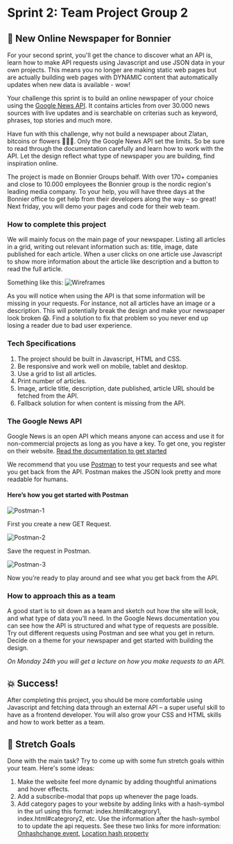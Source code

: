 # Sprint 2: Team Project Group 2

## 📰 New Online Newspaper for Bonnier 

For your second sprint, you'll get the chance to discover what an API is, learn how to make API requests using Javascript and use JSON data in your own projects. This means you no longer are making static web pages but are actually building web pages with DYNAMIC content that automatically updates when new data is available - wow!

Your challenge this sprint is to build an online newspaper of your choice using the [Google News API](https://newsapi.org/). It contains articles from over 30.000 news sources with live updates and is searchable on criterias such as keyword, phrases, top stories and much more.

Have fun with this challenge, why not build a newspaper about Zlatan, bitcoins or flowers 🌼🌼🌼. Only the Google News API set the limits. So be sure to read through the documentation carefully and learn how to work with the API. Let the design reflect what type of newspaper you are building, find inspiration online.

The project is made on Bonnier Groups behalf. With over 170+ companies and close to 10.000 employees the Bonnier group is the nordic region's leading media company. To your help, you will have three days at the Bonnier office to get help from their developers along the way – so great! Next friday, you will demo your pages and code for their web team.

### How to complete this project

We will mainly focus on the main page of your newspaper. Listing all articles in a grid, writing out relevant information such as: title, image, date published for each article. When a user clicks on one article use Javascript to show more information about the article like description and a button to read the full article.

Something like this:
![Wireframes](https://i.imgur.com/oGyIrxm.png)

As you will notice when using the API is that some information will be missing in your requests. For instance, not all articles have an image or a description. This will potentially break the design and make your newspaper look broken 😱. Find a solution to fix that problem so you never end up losing a reader due to bad user experience.

### Tech Specifications

1. The project should be built in Javascript, HTML and CSS.
2. Be responsive and work well on mobile, tablet and desktop.
3. Use a grid to list all articles.
4. Print number of articles.
5. Image, article title, description, date published, article URL should be fetched from the API.
6. Fallback solution for when content is missing from the API.

### The Google News API

Google News is an open API which means anyone can access and use it for non-commercial projects as long as you have a key. To get one, you register on their website. [Read the documentation to get started](https://newsapi.org/docs/get-started)

We recommend that you use [Postman](https://www.getpostman.com/apps) to test your requests and see what you get back from the API. Postman makes the JSON look pretty and more readable for humans.

#### Here’s how you get started with Postman


![Postman-1](https://i.imgur.com/adDB9LL.png)


First you create a new GET Request.


![Postman-2](https://i.imgur.com/hXO6uM3.png)


Save the request in Postman.


![Postman-3](https://i.imgur.com/F1oHjV6.png)

Now you’re ready to play around and see what you get back from the API. 


### How to approach this as a team

A good start is to sit down as a team and sketch out how the site will look, and what type of data you’ll need. In the Google News documentation you can see how the API is structured and what type of requests are possible. Try out different requests using Postman and see what you get in return. Decide on a theme for your newspaper and get started with building the design.

_On Monday 24th you will get a lecture on how you make requests to an API._

## 💥 Success!

After completing this project, you should be more comfortable using Javascript and fetching data through an external API – a super useful skill to have as a frontend developer. You will also grow your CSS and HTML skills and how to work better as a team.

## 🏃 Stretch Goals

Done with the main task? Try to come up with some fun stretch goals within your team. Here's some ideas:

1. Make the website feel more dynamic by adding thoughtful animations and hover effects. 
2. Add a subscribe-modal that pops up whenever the page loads.
3. Add category pages to your website by adding links with a hash-symbol in the url using this format: index.html#categrory1, index.html#categrory2, etc. Use the information after the hash-symbol to to update the api requests. See these two links for more information:  [Onhashchange event](https://www.w3schools.com/jsref/event_onhashchange.asp), [Location hash property](https://www.w3schools.com/jsref/prop_loc_hash.asp)
